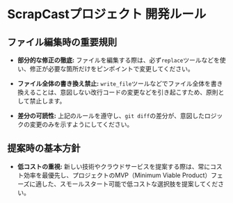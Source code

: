 # ScrapCastプロジェクト 開発ルール

## ファイル編集時の重要規則

- **部分的な修正の徹底:** ファイルを編集する際は、必ず`replace`ツールなどを使い、修正が必要な箇所だけをピンポイントで変更してください。

- **ファイル全体の書き換え禁止:** `write_file`ツールなどでファイル全体を書き換えることは、意図しない改行コードの変更などを引き起こすため、原則として禁止します。

- **差分の可読性:** 上記のルールを遵守し、`git diff`の差分が、意図したロジックの変更のみを示すようにしてください。

## 提案時の基本方針

- **低コストの重視:** 新しい技術やクラウドサービスを提案する際は、常にコスト効率を最優先し、プロジェクトのMVP（Minimum Viable Product）フェーズに適した、スモールスタート可能で低コストな選択肢を提案してください。
